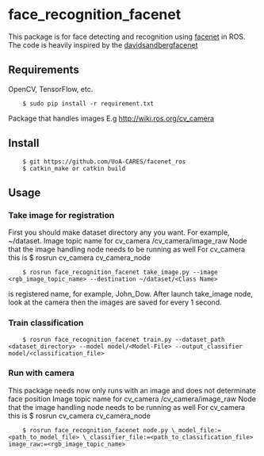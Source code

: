 # face_recognition_facenet

This package is for face detecting and recognition using [facenet] in ROS. The code is heavily inspired by the [davidsandbergfacenet]

## Requirements

OpenCV, TensorFlow, etc.

        $ sudo pip install -r requirement.txt

Package that handles images E.g 
http://wiki.ros.org/cv_camera

## Install

        $ git https://github.com/UoA-CARES/facenet_ros
        $ catkin_make or catkin build

## Usage

### Take image for registration

First you should make dataset directory any you want. For example, ~/dataset.
Image topic name for cv_camera /cv_camera/image_raw
Node that the image handling node needs to be running as well
For cv_camera this is $ rosrun cv_camera cv_camera_node

        $ rosrun face_recognition_facenet take_image.py --image <rgb_image_topic_name> --destination ~/dataset/<Class Name>

<Class Name> is registered name, for example, John_Dow. After launch take_image node, look at the camera then the images are saved for every 1 second.

### Train classification

        $ rosrun face_recognition_facenet train.py --dataset_path <dataset_directory> --model model/<Model-File> --output_classifier model/<classification_file>

### Run with camera

This package needs now only runs with an image and does not determinate face position
Image topic name for cv_camera /cv_camera/image_raw
Node that the image handling node needs to be running as well
For cv_camera this is $ rosrun cv_camera cv_camera_node

        $ rosrun face_recognition_facenet node.py \_model_file:=<path_to_model_file> \_classifier_file:=<path_to_classification_file> image_raw:=<rgb_image_topic_name>


[facenet]: https://github.com/davidsandberg/facenet
[davidsandbergfacenet]: https://github.com/davidsandberg/facenet
